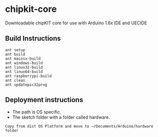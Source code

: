 # chipkit-core
Downloadable chipKIT core for use with Arduino 1.6x IDE and UECIDE

## Build Instructions

```
ant setup
ant build
ant macosx-build
ant windows-build
ant linux32-build
ant linux64-build
ant raspberrypi-build
ant clean
ant updatepic32prog
```

## Deployment instructions
* The path is OS specific.
* The sketch folder with a folder called hardware.
```
Copy from dist OS Platform and move to ~/Documents/Arduino/hardware folder
```
